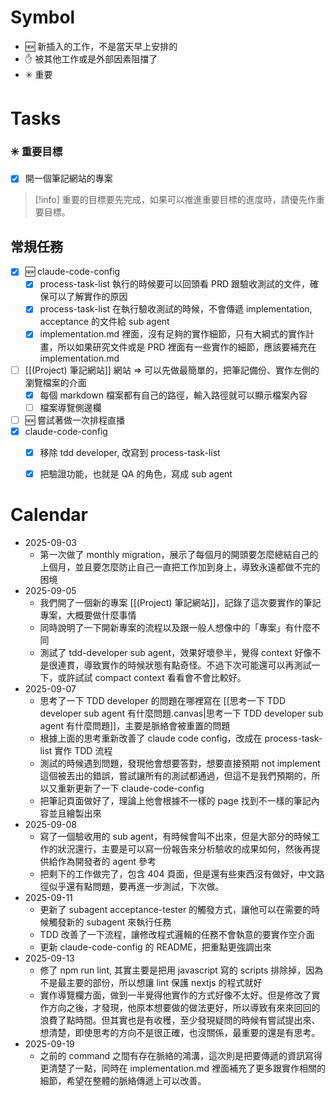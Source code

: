 # Symbol
- 🆕 新插入的工作，不是當天早上安排的
- ✋ 被其他工作或是外部因素阻擋了
- ✳️ 重要
# Tasks
### ✳️ 重要目標
- [x] 開一個筆記網站的專案

> [!info]
> 重要的目標要先完成，如果可以推進重要目標的進度時，請優先作重要目標。


## 常規任務
- [x] 🆕 claude-code-config
	- [x] process-task-list 執行的時候要可以回頭看 PRD 跟驗收測試的文件，確保可以了解實作的原因
	- [x] process-task-list 在執行驗收測試的時候，不會傳遞 implementation, acceptance 的文件給 sub agent
	- [x] implementation.md 裡面，沒有足夠的實作細節，只有大綱式的實作計畫，所以如果研究文件或是 PRD 裡面有一些實作的細節，應該要補充在 implementation.md
- [ ] [[(Project) 筆記網站]] 網站 => 可以先做最簡單的，把筆記備份、實作左側的瀏覽檔案的介面
	- [x] 每個 markdown 檔案都有自己的路徑，輸入路徑就可以顯示檔案內容
	- [ ] 檔案導覽側邊欄
- [ ] 🆕 嘗試著做一次排程直播
- [x] claude-code-config
	- [x] 移除 tdd developer, 改寫到 process-task-list
	- [x] 把驗證功能，也就是 QA 的角色，寫成 sub agent



# Calendar
- 2025-09-03
	- 第一次做了 monthly migration，展示了每個月的開頭要怎麼總結自己的上個月，並且要怎麼防止自己一直把工作加到身上，導致永遠都做不完的困境
- 2025-09-05
	- 我們開了一個新的專案 [[(Project) 筆記網站]]，記錄了這次要實作的筆記專案，大概要做什麼事情
	- 同時說明了一下開新專案的流程以及跟一般人想像中的「專案」有什麼不同
	- 測試了 tdd-developer sub agent，效果好壞參半，覺得 context 好像不是很連貫，導致實作的時候狀態有點奇怪。不過下次可能還可以再測試一下，或許試試 compact context 看看會不會比較好。
- 2025-09-07
	- 思考了一下 TDD developer 的問題在哪裡寫在 [[思考一下 TDD developer sub agent 有什麼問題.canvas|思考一下 TDD developer sub agent 有什麼問題]]，主要是脈絡會被重置的問題
	- 根據上面的思考重新改善了 claude code config，改成在 process-task-list 實作 TDD 流程
	- 測試的時候遇到問題，發現他會想要答對，想要直接預期 not implement 這個被丟出的錯誤，嘗試讓所有的測試都通過，但這不是我們預期的，所以又重新更新了一下 claude-code-config
	- 把筆記頁面做好了，理論上他會根據不一樣的 page 找到不一樣的筆記內容並且繪製出來
- 2025-09-08
	- 寫了一個驗收用的 sub agent，有時候會叫不出來，但是大部分的時候工作的狀況還行，主要是可以寫一份報告來分析驗收的成果如何，然後再提供給作為開發者的 agent 參考
	- 把剩下的工作做完了，包含 404 頁面，但是還有些東西沒有做好，中文路徑似乎還有點問題，要再進一步測試，下次做。
- 2025-09-11
	- 更新了 subagent acceptance-tester 的觸發方式，讓他可以在需要的時候觸發新的 subagent 來執行任務
	- TDD 改善了一下流程，讓修改程式邏輯的任務不會執意的要實作空介面
	- 更新 claude-code-config 的 README，把重點更強調出來
- 2025-09-13
	- 修了 npm run lint, 其實主要是把用 javascript 寫的 scripts 排除掉，因為不是最主要的部份，所以想讓 lint 保護 nextjs 的程式就好
	- 實作導覽欄方面，做到一半覺得他實作的方式好像不太好。但是修改了實作方向之後，才發現，他原本想要做的做法更好，所以導致有來來回回的浪費了點時間。但其實也是有收穫，至少發現疑問的時候有嘗試提出來、想清楚，即使思考的方向不是很正確，也沒關係，最重要的還是有思考。
- 2025-09-19
	- 之前的 command 之間有存在脈絡的鴻溝，這次則是把要傳遞的資訊寫得更清楚了一點，同時在 implementation.md 裡面補充了更多跟實作相關的細節，希望在整體的脈絡傳遞上可以改善。


